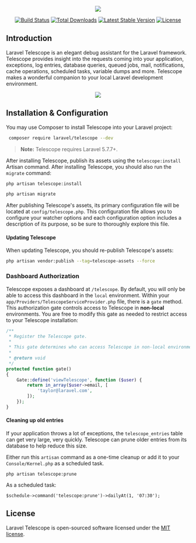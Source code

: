 <p align="center"><img src="https://res.cloudinary.com/dtfbvvkyp/image/upload/v1539108489/telescope-logo.svg"></p>

<p align="center">
<a href="https://travis-ci.org/laravel/telescope"><img src="https://travis-ci.org/laravel/telescope.svg?branch=1.0" alt="Build Status"></a>
<a href="https://packagist.org/packages/laravel/telescope"><img src="https://poser.pugx.org/laravel/telescope/d/total.svg" alt="Total Downloads"></a>
<a href="https://packagist.org/packages/laravel/telescope"><img src="https://poser.pugx.org/laravel/telescope/v/stable.svg" alt="Latest Stable Version"></a>
<a href="https://packagist.org/packages/laravel/telescope"><img src="https://poser.pugx.org/laravel/telescope/license.svg" alt="License"></a>
</p>

## Introduction

Laravel Telescope is an elegant debug assistant for the Laravel framework. Telescope provides insight into the requests coming into your application, exceptions, log entries, database queries, queued jobs, mail, notifications, cache operations, scheduled tasks, variable dumps and more. Telescope makes a wonderful companion to your local Laravel development environment.

<p align="center">
<img src="https://res.cloudinary.com/dtfbvvkyp/image/upload/v1539110860/Screen_Shot_2018-10-09_at_1.47.23_PM.png">
</p>

## Installation & Configuration

You may use Composer to install Telescope into your Laravel project:

```sh
 composer require laravel/telescope --dev
```

> **Note:** Telescope requires Laravel 5.7.7+.

After installing Telescope, publish its assets using the `telescope:install` Artisan command. After installing Telescope, you should also run the `migrate` command:

```sh
php artisan telescope:install

php artisan migrate
```

After publishing Telescope's assets, its primary configuration file will be located at `config/telescope.php`. This configuration file allows you to configure your watcher options and each configuration option includes a description of its purpose, so be sure to thoroughly explore this file.

#### Updating Telescope

When updating Telescope, you should re-publish Telescope's assets:

```sh
php artisan vendor:publish --tag=telescope-assets --force
```
<a name="dashboard-authorization"></a>
### Dashboard Authorization

Telescope exposes a dashboard at `/telescope`. By default, you will only be able to access this dashboard in the `local` environment. Within your `app/Providers/TelescopeServiceProvider.php` file, there is a `gate` method. This authorization gate controls access to Telescope in **non-local** environments. You are free to modify this gate as needed to restrict access to your Telescope installation:

```php
/**
 * Register the Telescope gate.
 *
 * This gate determines who can access Telescope in non-local environments.
 *
 * @return void
 */
protected function gate()
{
    Gate::define('viewTelescope', function ($user) {
        return in_array($user->email, [
            'taylor@laravel.com',
        ]);
    });
}
```

#### Cleaning up old entries

If your application throws a lot of exceptions, the `telescope_entries` table can get very large, very quickly. Telescope can prune older entries from its database to help reduce this size.

Either run this `artisan` command as a one-time cleanup or add it to your `Console/Kernel.php` as a scheduled task.

```
php artisan telescope:prune
```

As a scheduled task:
```
$schedule->command('telescope:prune')->dailyAt(1, '07:30');
```

## License

Laravel Telescope is open-sourced software licensed under the [MIT license](https://opensource.org/licenses/MIT).
